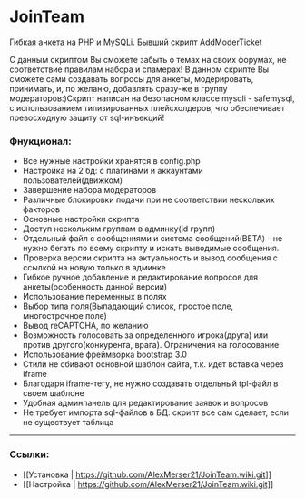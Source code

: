 JoinTeam
========

Гибкая анкета на PHP и MySQLi. Бывший скрипт AddModerTicket

С данным скриптом Вы сможете забыть о темах на своих форумах, не соответствие правилам набора и спамерах! В данном скрипте Вы сможете сами создавать вопросы для анкеты, модерировать, принимать, и, по желаню, добавлять сразу-же в группу модераторов:)Скрипт написан на безопасном классе mysqli - safemysql, с использованием типизированных плейсхолдеров, что обеспечивает превосходную защиту от sql-инъекций!

### Фнукционал:
* Все нужные настройки хранятся в config.php
* Настройка на 2 бд: с плагинами и аккаунтами пользователей(движком)
* Завершение набора модераторов
* Различные блокировки подачи при не соответствии нескольких факторов
* Основные настройки скрипта
* Доступ нескольким группам в админку(id групп)
* Отдельный файл с сообщениями и система сообщений(BETA) - не нужно бегать по всему скрипту и искать выводимые сообщения.
* Проверка версии скрипта на актуальность и вывод сообщения с ссылкой на новую только в админке
* Гибкое ручное добавление и редактирование вопросов для анкеты(особенность данной версии)
* Использование переменных в полях
* Выбор типа поля(Выпадающий список, простое поле, многострочное поле)
* Вывод reCAPTCHA, по желанию
* Возможность голосовать за определенного игрока(друга) или против другого(конкурента, врага). Ограничения на голосование
* Использование фреймворка bootstrap 3.0
* Стили не сбивают основной шаблон сайта, т.к. идет вставка через iframe
* Благодаря iframe-тегу, не нужно создавать отдельный tpl-файл в своем шаблоне
* Удобная админпанель для редактирование заявок и вопросов
* Не требует импорта sql-файлов в БД: скрипт все сам сделает, если не существует таблица

***

### Ссылки:
* [[Установка | https://github.com/AlexMerser21/JoinTeam.wiki.git]]
* [[Настройка | https://github.com/AlexMerser21/JoinTeam.wiki.git]]
